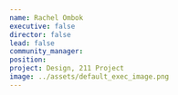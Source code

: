 ```yaml
---
name: Rachel Ombok
executive: false
director: false
lead: false
community_manager: 
position: 
project: Design, 211 Project
image: ../assets/default_exec_image.png
---
```

